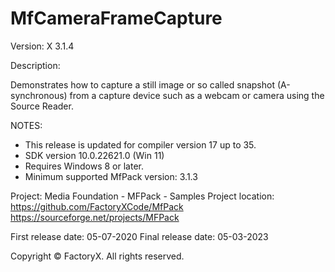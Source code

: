 # MfCameraFrameCapture

Version: X 3.1.4

Description:

  Demonstrates how to capture a still image or so called snapshot (A-synchronous) from a capture device such as a webcam or camera using the Source Reader.

NOTES: 
 - This release is updated for compiler version 17 up to 35.
 - SDK version 10.0.22621.0 (Win 11)
 - Requires Windows 8 or later.
 - Minimum supported MfPack version: 3.1.3

Project: Media Foundation - MFPack - Samples
Project location: https://github.com/FactoryXCode/MfPack
                  https://sourceforge.net/projects/MFPack

First release date: 05-07-2020
Final release date: 05-03-2023

Copyright © FactoryX. All rights reserved.